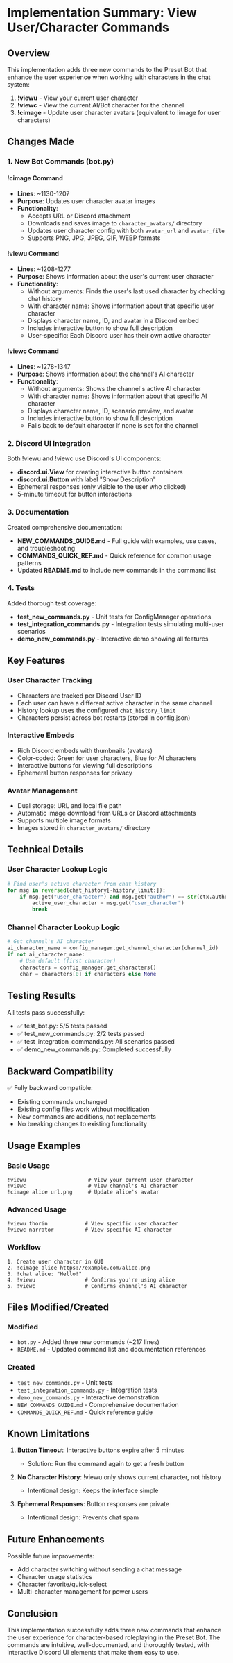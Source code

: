 # Implementation Summary: View User/Character Commands

## Overview

This implementation adds three new commands to the Preset Bot that enhance the user experience when working with characters in the chat system:

1. **!viewu** - View your current user character
2. **!viewc** - View the current AI/Bot character for the channel
3. **!cimage** - Update user character avatars (equivalent to !image for user characters)

## Changes Made

### 1. New Bot Commands (bot.py)

#### !cimage Command
- **Lines**: ~1130-1207
- **Purpose**: Updates user character avatar images
- **Functionality**:
  - Accepts URL or Discord attachment
  - Downloads and saves image to `character_avatars/` directory
  - Updates user character config with both `avatar_url` and `avatar_file`
  - Supports PNG, JPG, JPEG, GIF, WEBP formats

#### !viewu Command
- **Lines**: ~1208-1277
- **Purpose**: Shows information about the user's current user character
- **Functionality**:
  - Without arguments: Finds the user's last used character by checking chat history
  - With character name: Shows information about that specific user character
  - Displays character name, ID, and avatar in a Discord embed
  - Includes interactive button to show full description
  - User-specific: Each Discord user has their own active character

#### !viewc Command
- **Lines**: ~1278-1347
- **Purpose**: Shows information about the channel's AI character
- **Functionality**:
  - Without arguments: Shows the channel's active AI character
  - With character name: Shows information about that specific AI character
  - Displays character name, ID, scenario preview, and avatar
  - Includes interactive button to show full description
  - Falls back to default character if none is set for the channel

### 2. Discord UI Integration

Both !viewu and !viewc use Discord's UI components:
- **discord.ui.View** for creating interactive button containers
- **discord.ui.Button** with label "Show Description"
- Ephemeral responses (only visible to the user who clicked)
- 5-minute timeout for button interactions

### 3. Documentation

Created comprehensive documentation:
- **NEW_COMMANDS_GUIDE.md** - Full guide with examples, use cases, and troubleshooting
- **COMMANDS_QUICK_REF.md** - Quick reference for common usage patterns
- Updated **README.md** to include new commands in the command list

### 4. Tests

Added thorough test coverage:
- **test_new_commands.py** - Unit tests for ConfigManager operations
- **test_integration_commands.py** - Integration tests simulating multi-user scenarios
- **demo_new_commands.py** - Interactive demo showing all features

## Key Features

### User Character Tracking
- Characters are tracked per Discord User ID
- Each user can have a different active character in the same channel
- History lookup uses the configured `chat_history_limit`
- Characters persist across bot restarts (stored in config.json)

### Interactive Embeds
- Rich Discord embeds with thumbnails (avatars)
- Color-coded: Green for user characters, Blue for AI characters
- Interactive buttons for viewing full descriptions
- Ephemeral button responses for privacy

### Avatar Management
- Dual storage: URL and local file path
- Automatic image download from URLs or Discord attachments
- Supports multiple image formats
- Images stored in `character_avatars/` directory

## Technical Details

### User Character Lookup Logic
```python
# Find user's active character from chat history
for msg in reversed(chat_history[-history_limit:]):
    if msg.get("user_character") and msg.get("author") == str(ctx.author.id):
        active_user_character = msg.get("user_character")
        break
```

### Channel Character Lookup Logic
```python
# Get channel's AI character
ai_character_name = config_manager.get_channel_character(channel_id)
if not ai_character_name:
    # Use default (first character)
    characters = config_manager.get_characters()
    char = characters[0] if characters else None
```

## Testing Results

All tests pass successfully:
- ✅ test_bot.py: 5/5 tests passed
- ✅ test_new_commands.py: 2/2 tests passed
- ✅ test_integration_commands.py: All scenarios passed
- ✅ demo_new_commands.py: Completed successfully

## Backward Compatibility

✅ Fully backward compatible:
- Existing commands unchanged
- Existing config files work without modification
- New commands are additions, not replacements
- No breaking changes to existing functionality

## Usage Examples

### Basic Usage
```
!viewu                    # View your current user character
!viewc                    # View channel's AI character
!cimage alice url.png     # Update alice's avatar
```

### Advanced Usage
```
!viewu thorin            # View specific user character
!viewc narrator          # View specific AI character
```

### Workflow
```
1. Create user character in GUI
2. !cimage alice https://example.com/alice.png
3. !chat alice: "Hello!"
4. !viewu                # Confirms you're using alice
5. !viewc                # Confirms channel's AI character
```

## Files Modified/Created

### Modified
- `bot.py` - Added three new commands (~217 lines)
- `README.md` - Updated command list and documentation references

### Created
- `test_new_commands.py` - Unit tests
- `test_integration_commands.py` - Integration tests
- `demo_new_commands.py` - Interactive demonstration
- `NEW_COMMANDS_GUIDE.md` - Comprehensive documentation
- `COMMANDS_QUICK_REF.md` - Quick reference guide

## Known Limitations

1. **Button Timeout**: Interactive buttons expire after 5 minutes
   - Solution: Run the command again to get a fresh button

2. **No Character History**: !viewu only shows current character, not history
   - Intentional design: Keeps the interface simple

3. **Ephemeral Responses**: Button responses are private
   - Intentional design: Prevents chat spam

## Future Enhancements

Possible future improvements:
- Add character switching without sending a chat message
- Character usage statistics
- Character favorite/quick-select
- Multi-character management for power users

## Conclusion

This implementation successfully adds three new commands that enhance the user experience for character-based roleplaying in the Preset Bot. The commands are intuitive, well-documented, and thoroughly tested, with interactive Discord UI elements that make them easy to use.

